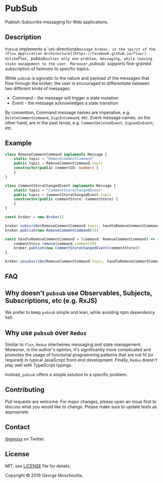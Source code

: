 # PubSub

Publish-Subscribe messaging for Web applications.

## Description

`Pubsub` implements a 'uni-directional` message broker, in the spirit of the [Flux Application Architecture](https://facebook.github.io/flux/). Unlike `Flux`, `pubsub` solves only one problem, messaging, while leaving state management to the user. Moreover, `pubsub` supports fine-grained subscription of listeners to specific topics.

While `pubsub` is agnostic to the nature and payload of the messages that flow through the broker, the user is encouraged to differentiate between two different kinds of messages:

* Command - the message will trigger a state mutation
* Event - the message acknowledges a state transition

By convention, Command message names are imperative, e.g. `DeleteCommentCommand`, `SignInCommand`, etc. Event message names, on the other hand, are in the past tense, e.g. `CommentDeletedEvent`, `SignedInEvent`, etc.

## Example

```ts
class RemoveCommentCommand implements Message {
    static topic = "RemoveCommentCommand"
    public topic = RemoveCommentCommand.topic
    constructor(public commentID: number) {
    }
}

class CommentStoreChangedEvent implements Message {
    static topic = "CommentStoreChangedEvent"
    public topic = CommentStoreChangedEvent.topic
    constructor(public commentStore: CommentStore) {
    }
}

const broker = new Broker()

broker.subscribe(RemoveCommentCommand.topic, handleRemoveCommentCommand)
broker.publish(new RemoveCommentCommand(1))

const handleRemoveCommentCommand = (command: RemoveCommentCommand) => {
    commentStore.remove(command.commentID)
    broker.publish(new CommentStoreChangedEvent(commentStore)) 
}

broker.unsubscribe(RemoveCommentCommand.topic, handleRemoveCommentCommand)
```

## FAQ

## Why doesn't `pubsub` use Observables, Subjects, Subscriptions, etc (e.g. RxJS)

We prefer to keep `pubsub` simple and lean, while avoiding npm dependency hell.

## Why use `pubsub` over `Redux`

Similar to `Flux`, `Redux` intertwines messaging and state management. Moreover, in the author's opinion, it's significantly more complicated and promotes the usage of functional programming patterns that are not fit (or required) in typical JavaScript front-end development. Finally, `Redux` doesn't play well with TypeScript typings.

Instead, `pubsub` offers a simple solution to a specific problem.

## Contributing

Pull requests are welcome. For major changes, please open an issue first to discuss what you would like to change. Please make sure to update tests as appropriate.

## Contact

[@gmosx](https://twitter.com/gmosx) on Twitter.

## License

MIT, see [LICENSE](./LICENSE) file for details.

Copyright © 2019 George Moschovitis.
